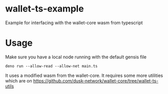# wallet-ts-example
Example for interfacing with the wallet-core wasm from typescript

# Usage
Make sure you have a local node running with the default gensis file
```
deno run --allow-read --allow-net main.ts
```

It uses a modified wasm from the wallet-core. It requires some more utilities which are on https://github.com/dusk-network/wallet-core/tree/wallet-ts-utils 
